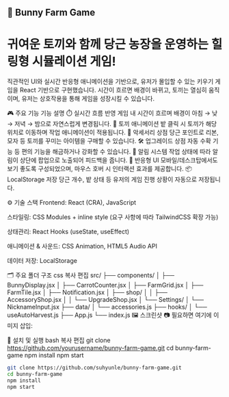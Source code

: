 ## 🥕 Bunny Farm Game

# 귀여운 토끼와 함께 당근 농장을 운영하는 힐링형 시뮬레이션 게임!
직관적인 UI와 실시간 반응형 애니메이션을 기반으로, 유저가 몰입할 수 있는 키우기 게임을 React 기반으로 구현했습니다.
시간이 흐르면 배경이 바뀌고, 토끼는 열심히 움직이며, 유저는 상호작용을 통해 게임을 성장시킬 수 있습니다.

🎮 주요 기능
기능	설명
⏱️ 실시간 흐름 반영	게임 내 시간이 흐르며 배경이 아침 → 낮 → 저녁 → 밤으로 자연스럽게 변경됩니다.
🐰 토끼 애니메이션	밭 클릭 시 토끼가 해당 위치로 이동하며 작업 애니메이션이 적용됩니다.
🧢 악세서리 상점	당근 포인트로 리본, 모자 등 토끼를 꾸미는 아이템을 구매할 수 있습니다.
🛠️ 업그레이드 상점	자동 수확 기능 등 편의 기능을 해금하거나 강화할 수 있습니다.
🔔 알림 시스템	작업 상태에 따라 알림이 상단에 팝업으로 노출되어 피드백을 줍니다.
🎨 반응형 UI	모바일/데스크탑에서도 보기 좋도록 구성되었으며, 마우스 호버 시 인터랙션 효과를 제공합니다.
📦 LocalStorage 저장	당근 개수, 밭 상태 등 유저의 게임 진행 상황이 자동으로 저장됩니다.

⚙️ 기술 스택
Frontend: React (CRA), JavaScript

스타일링: CSS Modules + inline style (요구 사항에 따라 TailwindCSS 확장 가능)

상태관리: React Hooks (useState, useEffect)

애니메이션 & 사운드: CSS Animation, HTML5 Audio API

데이터 저장: LocalStorage

🗂️ 주요 폴더 구조
css
복사
편집
src/
├── components/
│   ├── BunnyDisplay.jsx
│   ├── CarrotCounter.jsx
│   ├── FarmGrid.jsx
│   ├── FarmTile.jsx
│   ├── Notification.jsx
│   ├── shop/
│   │   ├── AccessoryShop.jsx
│   │   └── UpgradeShop.jsx
│   └── Settings/
│       └── NicknameInput.jsx
├── data/
│   └── accessories.js
├── hooks/
│   └── useAutoHarvest.js
├── App.js
└── index.js
🖼️ 스크린샷
📷 필요하면 여기에 이미지 삽입:



💽 설치 및 실행
bash
복사
편집
git clone https://github.com/yourusername/bunny-farm-game.git
cd bunny-farm-game
npm install
npm start


```bash
git clone https://github.com/suhyunle/bunny-farm-game.git
cd bunny-farm-game
npm install
npm start
